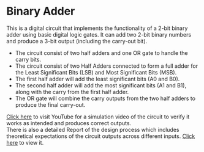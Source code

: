 # Binary Adder

This is a digital circuit that implements the functionality of a 2-bit binary adder using basic digital logic gates. It can add two 2-bit binary numbers and produce a 3-bit output (including the carry-out bit).

* The circuit consist of two half adders and one OR gate to handle the carry bits.
* The circuit consist of two Half Adders connected to form a full adder for the Least Significant Bits (LSB) and Most Significant Bits (MSB).
* The first half adder will add the least significant bits (A0 and B0).
* The second half adder will add the most significant bits (A1 and B1), along with the carry from the first half adder.
* The OR gate will combine the carry outputs from the two half adders to produce the final carry-out.

[Click here](https://www.youtube.com/watch?v=1evKw690mVY) to visit YouTube for a simulation video of the circuit to verify it works as intended and produces correct outputs.<br>
There is also a detailed Report of the design process which includes theoretical expectations of the circuit outputs across different inputs. [Click here](https://github.com/calebmohapi/CS3520/blob/main/Report.docx) to view it.

